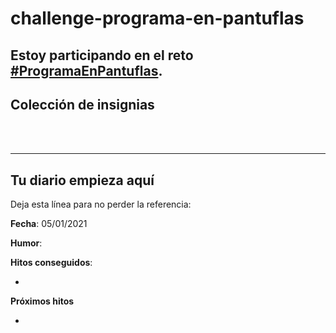 # challenge-programa-en-pantuflas

Estoy participando en el reto [#ProgramaEnPantuflas](https://github.com/delineas/reto-programa-en-pantuflas).
---
## **Colección de insignias**

<br></br>


---

## **Tu diario empieza aquí**

Deja esta línea para no perder la referencia:


**Fecha**: 05/01/2021

**Humor**: 

**Hitos conseguidos**:

*   

**Próximos hitos**

*   


